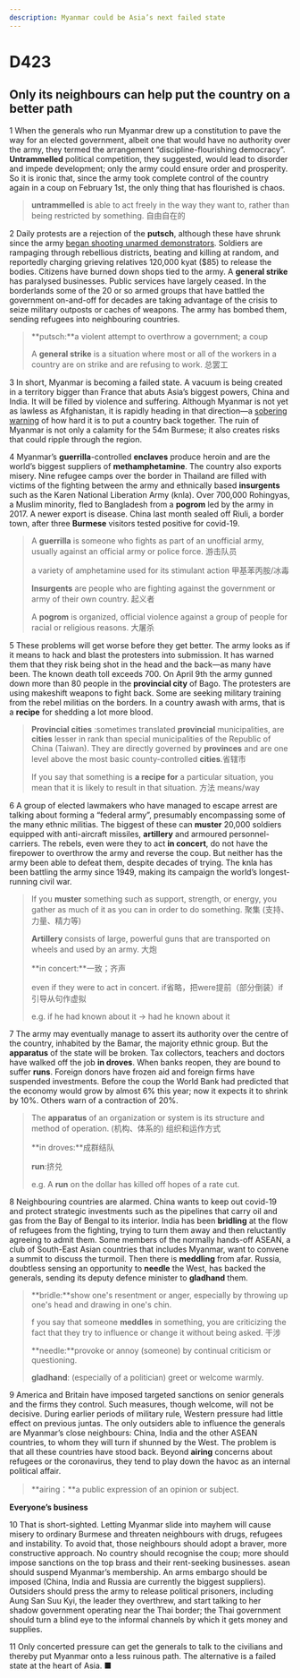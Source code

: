 ```yaml
---
description: Myanmar could be Asia’s next failed state
---
```


# D423 

## Only its neighbours can help put the country on a better path

 

1 When the generals who run Myanmar drew up a constitution to pave the way for an elected government, albeit one that would have no authority over the army, they termed the arrangement “discipline-flourishing democracy”. **Untrammelled** political competition, they suggested, would lead to disorder and impede development; only the army could ensure order and prosperity. So it is ironic that, since the army took complete control of the country again in a coup on February 1st, the only thing that has flourished is chaos.

> **untrammelled** is able to act freely in the way they want to, rather than being restricted by something. 自由自在的

 

2 Daily protests are a rejection of the **putsch**, although these have shrunk since the army [began shooting unarmed demonstrators](https://www.economist.com/asia/2021/04/15/myanmar-is-on-the-brink-of-collapse). Soldiers are rampaging through rebellious districts, beating and killing at random, and reportedly charging grieving relatives 120,000 kyat ($85) to release the bodies. Citizens have burned down shops tied to the army. A **general strike** has paralysed businesses. Public services have largely ceased. In the borderlands some of the 20 or so armed groups that have battled the government on-and-off for decades are taking advantage of the crisis to seize military outposts or caches of weapons. The army has bombed them, sending refugees into neighbouring countries.

> **putsch:**a violent attempt to overthrow a government; a coup
>
> A **general strike** is a situation where most or all of the workers in a country are on strike and are refusing to work. 总罢工 

3 In short, Myanmar is becoming a failed state. A vacuum is being created in a territory bigger than France that abuts Asia’s biggest powers, China and India. It will be filled by violence and suffering. Although Myanmar is not yet as lawless as Afghanistan, it is rapidly heading in that direction—a [sobering warning](https://www.economist.com/leaders/2021/04/15/joe-biden-is-wrong-to-withdraw-american-troops-from-afghanistan) of how hard it is to put a country back together. The ruin of Myanmar is not only a calamity for the 54m Burmese; it also creates risks that could ripple through the region.

 

4 Myanmar’s **guerrilla**-controlled **enclaves** produce heroin and are the world’s biggest suppliers of **methamphetamine**. The country also exports misery. Nine refugee camps over the border in Thailand are filled with victims of the fighting between the army and ethnically based **insurgents** such as the Karen National Liberation Army (knla). Over 700,000 Rohingyas, a Muslim minority, fled to Bangladesh from a **pogrom** led by the army in 2017. A newer export is disease. China last month sealed off Riuli, a border town, after three **Burmese** visitors tested positive for covid-19.

> A **guerrilla** is someone who fights as part of an unofficial army, usually against an official army or police force. 游击队员
>
> a variety of amphetamine used for its stimulant action 甲基苯丙胺/冰毒
>
> **Insurgents** are people who are fighting against the government or army of their own country. 起义者
>
> A **pogrom** is organized, official violence against a group of people for racial or religious reasons. 大屠杀

 

5 These problems will get worse before they get better. The army looks as if it means to hack and blast the protesters into submission. It has warned them that they risk being shot in the head and the back—as many have been. The known death toll exceeds 700. On April 9th the army gunned down more than 80 people in the **provincial city** of Bago. The protesters are using makeshift weapons to fight back. Some are seeking military training from the rebel militias on the borders. In a country awash with arms, that is a **recipe** for shedding a lot more blood.

> **Provincial cities** :sometimes translated **provincial** municipalities, are **cities** lesser in rank than special municipalities of the Republic of China (Taiwan). They are directly governed by **provinces** and are one level above the most basic county-controlled **cities**.省辖市
>
> If you say that something is **a recipe for** a particular situation, you mean that it is likely to result in that situation. 方法 means/way

 

6 A group of elected lawmakers who have managed to escape arrest are talking about forming a “federal army”, presumably encompassing some of the many ethnic militias. The biggest of these can **muster** 20,000 soldiers equipped with anti-aircraft missiles, **artillery** and armoured personnel-carriers. The rebels, even were they to act **in concert**, do not have the firepower to overthrow the army and reverse the coup. But neither has the army been able to defeat them, despite decades of trying. The knla has been battling the army since 1949, making its campaign the world’s longest-running civil war.

> If you **muster** something such as support, strength, or energy, you gather as much of it as you can in order to do something. 聚集 (支持、力量、精力等)
>
> **Artillery** consists of large, powerful guns that are transported on wheels and used by an army. 大炮
>
> **in concert:**一致；齐声
>
> even if they were to act in concert. if省略，把were提前（部分倒装）if引导从句作虚拟
>
> e.g. if he had known about it -> had he known about it

 

7 The army may eventually manage to assert its authority over the centre of the country, inhabited by the Bamar, the majority ethnic group. But the **apparatus** of the state will be broken. Tax collectors, teachers and doctors have walked off the job **in droves**. When banks reopen, they are bound to suffer **runs**. Foreign donors have frozen aid and foreign firms have suspended investments. Before the coup the World Bank had predicted that the economy would grow by almost 6% this year; now it expects it to shrink by 10%. Others warn of a contraction of 20%.

> The **apparatus** of an organization or system is its structure and method of operation. (机构、体系的) 组织和运作方式
>
> **in droves:**成群结队
>
> **run**:挤兑 
>
> e.g. A **run** on the dollar has killed off hopes of a rate cut.

 

8 Neighbouring countries are alarmed. China wants to keep out covid-19 and protect strategic investments such as the pipelines that carry oil and gas from the Bay of Bengal to its interior. India has been **bridling** at the flow of refugees from the fighting, trying to turn them away and then reluctantly agreeing to admit them. Some members of the normally hands-off ASEAN, a club of South-East Asian countries that includes Myanmar, want to convene a summit to discuss the turmoil. Then there is **meddling** from afar. Russia, doubtless sensing an opportunity to **needle** the West, has backed the generals, sending its deputy defence minister to **gladhand** them.

> **bridle:**show one's resentment or anger, especially by throwing up one's head and drawing in one's chin.
>
> f you say that someone **meddles** in something, you are criticizing the fact that they try to influence or change it without being asked. 干涉
>
> **needle:**provoke or annoy (someone) by continual criticism or questioning.
>
> **gladhand**: (especially of a politician) greet or welcome warmly.

 

9 America and Britain have imposed targeted sanctions on senior generals and the firms they control. Such measures, though welcome, will not be decisive. During earlier periods of military rule, Western pressure had little effect on previous juntas. The only outsiders able to influence the generals are Myanmar’s close neighbours: China, India and the other ASEAN countries, to whom they will turn if shunned by the West. The problem is that all these countries have stood back. Beyond **airing** concerns about refugees or the coronavirus, they tend to play down the havoc as an internal political affair.

> **airing：**a public expression of an opinion or subject.

 

**Everyone’s business**

10 That is short-sighted. Letting Myanmar slide into mayhem will cause misery to ordinary Burmese and threaten neighbours with drugs, refugees and instability. To avoid that, those neighbours should adopt a braver, more constructive approach. No country should recognise the coup; more should impose sanctions on the top brass and their rent-seeking businesses. asean should suspend Myanmar’s membership. An arms embargo should be imposed (China, India and Russia are currently the biggest suppliers). Outsiders should press the army to release political prisoners, including Aung San Suu Kyi, the leader they overthrew, and start talking to her shadow government operating near the Thai border; the Thai government should turn a blind eye to the informal channels by which it gets money and supplies.

 

11 Only concerted pressure can get the generals to talk to the civilians and thereby put Myanmar onto a less ruinous path. The alternative is a failed state at the heart of Asia. ■

 